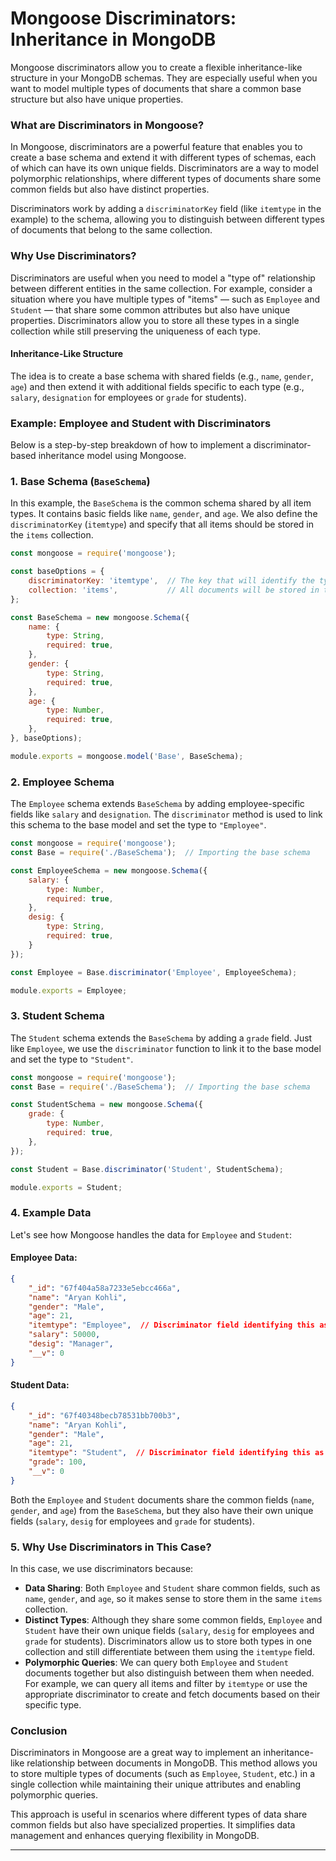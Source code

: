 # Mongoose Discriminators: Inheritance in MongoDB

Mongoose discriminators allow you to create a flexible inheritance-like structure in your MongoDB schemas. They are especially useful when you want to model multiple types of documents that share a common base structure but also have unique properties.

### What are Discriminators in Mongoose?

In Mongoose, discriminators are a powerful feature that enables you to create a base schema and extend it with different types of schemas, each of which can have its own unique fields. Discriminators are a way to model polymorphic relationships, where different types of documents share some common fields but also have distinct properties.

Discriminators work by adding a `discriminatorKey` field (like `itemtype` in the example) to the schema, allowing you to distinguish between different types of documents that belong to the same collection.

### Why Use Discriminators?

Discriminators are useful when you need to model a "type of" relationship between different entities in the same collection. For example, consider a situation where you have multiple types of "items" — such as `Employee` and `Student` — that share some common attributes but also have unique properties. Discriminators allow you to store all these types in a single collection while still preserving the uniqueness of each type.

#### Inheritance-Like Structure

The idea is to create a base schema with shared fields (e.g., `name`, `gender`, `age`) and then extend it with additional fields specific to each type (e.g., `salary`, `designation` for employees or `grade` for students).

### Example: Employee and Student with Discriminators

Below is a step-by-step breakdown of how to implement a discriminator-based inheritance model using Mongoose.

### 1. **Base Schema (`BaseSchema`)**

In this example, the `BaseSchema` is the common schema shared by all item types. It contains basic fields like `name`, `gender`, and `age`. We also define the `discriminatorKey` (`itemtype`) and specify that all items should be stored in the `items` collection.

```javascript
const mongoose = require('mongoose');

const baseOptions = {
    discriminatorKey: 'itemtype',  // The key that will identify the type of item (Employee, Student, etc.)
    collection: 'items',           // All documents will be stored in the 'items' collection
};

const BaseSchema = new mongoose.Schema({
    name: {
        type: String,
        required: true,
    },
    gender: {
        type: String,
        required: true,
    },
    age: {
        type: Number,
        required: true,
    },
}, baseOptions);

module.exports = mongoose.model('Base', BaseSchema);
```

### 2. **Employee Schema**

The `Employee` schema extends `BaseSchema` by adding employee-specific fields like `salary` and `designation`. The `discriminator` method is used to link this schema to the base model and set the type to `"Employee"`.

```javascript
const mongoose = require('mongoose');
const Base = require('./BaseSchema');  // Importing the base schema

const EmployeeSchema = new mongoose.Schema({
    salary: {
        type: Number,
        required: true,
    },
    desig: {
        type: String,
        required: true,
    }
});

const Employee = Base.discriminator('Employee', EmployeeSchema);

module.exports = Employee;
```

### 3. **Student Schema**

The `Student` schema extends the `BaseSchema` by adding a `grade` field. Just like `Employee`, we use the `discriminator` function to link it to the base model and set the type to `"Student"`.

```javascript
const mongoose = require('mongoose');
const Base = require('./BaseSchema');  // Importing the base schema

const StudentSchema = new mongoose.Schema({
    grade: {
        type: Number,
        required: true,
    },
});

const Student = Base.discriminator('Student', StudentSchema);

module.exports = Student;
```

### 4. **Example Data**

Let's see how Mongoose handles the data for `Employee` and `Student`:

#### Employee Data:
```json
{
    "_id": "67f404a58a7233e5ebcc466a",
    "name": "Aryan Kohli",
    "gender": "Male",
    "age": 21,
    "itemtype": "Employee",  // Discriminator field identifying this as an Employee
    "salary": 50000,
    "desig": "Manager",
    "__v": 0
}
```

#### Student Data:
```json
{
    "_id": "67f40348becb78531bb700b3",
    "name": "Aryan Kohli",
    "gender": "Male",
    "age": 21,
    "itemtype": "Student",  // Discriminator field identifying this as a Student
    "grade": 100,
    "__v": 0
}
```

Both the `Employee` and `Student` documents share the common fields (`name`, `gender`, and `age`) from the `BaseSchema`, but they also have their own unique fields (`salary`, `desig` for employees and `grade` for students).

### 5. **Why Use Discriminators in This Case?**

In this case, we use discriminators because:
- **Data Sharing**: Both `Employee` and `Student` share common fields, such as `name`, `gender`, and `age`, so it makes sense to store them in the same `items` collection.
- **Distinct Types**: Although they share some common fields, `Employee` and `Student` have their own unique fields (`salary`, `desig` for employees and `grade` for students). Discriminators allow us to store both types in one collection and still differentiate between them using the `itemtype` field.
- **Polymorphic Queries**: We can query both `Employee` and `Student` documents together but also distinguish between them when needed. For example, we can query all items and filter by `itemtype` or use the appropriate discriminator to create and fetch documents based on their specific type.

### Conclusion

Discriminators in Mongoose are a great way to implement an inheritance-like relationship between documents in MongoDB. This method allows you to store multiple types of documents (such as `Employee`, `Student`, etc.) in a single collection while maintaining their unique attributes and enabling polymorphic queries.

This approach is useful in scenarios where different types of data share common fields but also have specialized properties. It simplifies data management and enhances querying flexibility in MongoDB.

---
